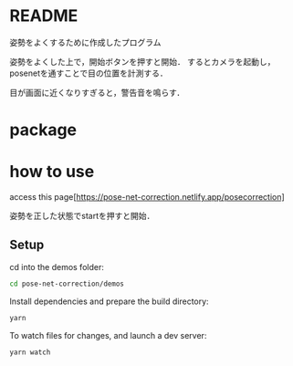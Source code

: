 # README
姿勢をよくするために作成したプログラム

姿勢をよくした上で，開始ボタンを押すと開始．
するとカメラを起動し，posenetを通すことで目の位置を計測する．

目が画面に近くなりすぎると，警告音を鳴らす．

# package 

# how to use 
access this page[https://pose-net-correction.netlify.app/posecorrection]

姿勢を正した状態でstartを押すと開始．



## Setup

cd into the demos folder:

```sh
cd pose-net-correction/demos
```

Install dependencies and prepare the build directory:

```sh
yarn
```

To watch files for changes, and launch a dev server:

```sh
yarn watch
```




